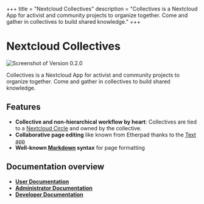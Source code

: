 +++
title = "Nextcloud Collectives"
description = "Collectives is a Nextcloud App for activist and community projects to organize together. Come and gather in collectives to build shared knowledge."
+++

# Nextcloud Collectives

![Screenshot of Version 0.2.0](/images/screenshot.png)

Collectives is a Nextcloud App for activist and community projects to
organize together. Come and gather in collectives to build shared knowledge.

## Features

* **Collective and non-hierarchical workflow by heart**: Collectives are
  tied to a [Nextcloud Circle](https://github.com/nextcloud/circles) and
  owned by the collective.
* **Collaborative page editing** like known from Etherpad thanks to the
  [Text app](https://github.com/nextcloud/text)
* **Well-known [Markdown](https://en.wikipedia.org/wiki/Markdown) syntax**
  for page formatting

## Documentation overview

* [**User Documentation**](usage/)
* [**Administrator Documentation**](administration/)
* [**Developer Documentation**](development/)
